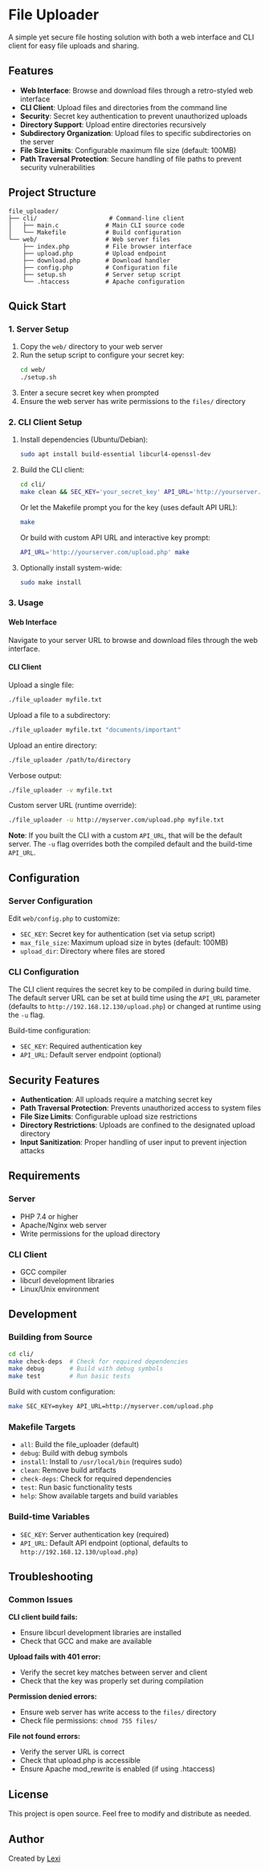 # File Uploader

A simple yet secure file hosting solution with both a web interface and CLI client for easy file uploads and sharing.

## Features

- **Web Interface**: Browse and download files through a retro-styled web interface
- **CLI Client**: Upload files and directories from the command line
- **Security**: Secret key authentication to prevent unauthorized uploads
- **Directory Support**: Upload entire directories recursively
- **Subdirectory Organization**: Upload files to specific subdirectories on the server
- **File Size Limits**: Configurable maximum file size (default: 100MB)
- **Path Traversal Protection**: Secure handling of file paths to prevent security vulnerabilities

## Project Structure

```
file_uploader/
├── cli/                    # Command-line client
│   ├── main.c             # Main CLI source code
│   └── Makefile           # Build configuration
└── web/                   # Web server files
    ├── index.php          # File browser interface
    ├── upload.php         # Upload endpoint
    ├── download.php       # Download handler
    ├── config.php         # Configuration file
    ├── setup.sh           # Server setup script
    └── .htaccess          # Apache configuration
```

## Quick Start

### 1. Server Setup

1. Copy the `web/` directory to your web server
2. Run the setup script to configure your secret key:
   ```bash
   cd web/
   ./setup.sh
   ```
3. Enter a secure secret key when prompted
4. Ensure the web server has write permissions to the `files/` directory

### 2. CLI Client Setup

1. Install dependencies (Ubuntu/Debian):
   ```bash
   sudo apt install build-essential libcurl4-openssl-dev
   ```

2. Build the CLI client:
   ```bash
   cd cli/
   make clean && SEC_KEY='your_secret_key' API_URL='http://yourserver.com/upload.php' make
   ```
   Or let the Makefile prompt you for the key (uses default API URL):
   ```bash
   make
   ```
   Or build with custom API URL and interactive key prompt:
   ```bash
   API_URL='http://yourserver.com/upload.php' make
   ```

3. Optionally install system-wide:
   ```bash
   sudo make install
   ```

### 3. Usage

#### Web Interface
Navigate to your server URL to browse and download files through the web interface.

#### CLI Client
Upload a single file:
```bash
./file_uploader myfile.txt
```

Upload a file to a subdirectory:
```bash
./file_uploader myfile.txt "documents/important"
```

Upload an entire directory:
```bash
./file_uploader /path/to/directory
```

Verbose output:
```bash
./file_uploader -v myfile.txt
```

Custom server URL (runtime override):
```bash
./file_uploader -u http://myserver.com/upload.php myfile.txt
```

**Note**: If you built the CLI with a custom `API_URL`, that will be the default server. The `-u` flag overrides both the compiled default and the build-time `API_URL`.

## Configuration

### Server Configuration

Edit `web/config.php` to customize:
- `SEC_KEY`: Secret key for authentication (set via setup script)
- `max_file_size`: Maximum upload size in bytes (default: 100MB)
- `upload_dir`: Directory where files are stored

### CLI Configuration

The CLI client requires the secret key to be compiled in during build time. The default server URL can be set at build time using the `API_URL` parameter (defaults to `http://192.168.12.130/upload.php`) or changed at runtime using the `-u` flag.

Build-time configuration:
- `SEC_KEY`: Required authentication key
- `API_URL`: Default server endpoint (optional)

## Security Features

- **Authentication**: All uploads require a matching secret key
- **Path Traversal Protection**: Prevents unauthorized access to system files
- **File Size Limits**: Configurable upload size restrictions
- **Directory Restrictions**: Uploads are confined to the designated upload directory
- **Input Sanitization**: Proper handling of user input to prevent injection attacks

## Requirements

### Server
- PHP 7.4 or higher
- Apache/Nginx web server
- Write permissions for the upload directory

### CLI Client
- GCC compiler
- libcurl development libraries
- Linux/Unix environment

## Development

### Building from Source
```bash
cd cli/
make check-deps  # Check for required dependencies
make debug       # Build with debug symbols
make test        # Run basic tests
```

Build with custom configuration:
```bash
make SEC_KEY=mykey API_URL=http://myserver.com/upload.php
```

### Makefile Targets
- `all`: Build the file_uploader (default)
- `debug`: Build with debug symbols
- `install`: Install to `/usr/local/bin` (requires sudo)
- `clean`: Remove build artifacts
- `check-deps`: Check for required dependencies
- `test`: Run basic functionality tests
- `help`: Show available targets and build variables

### Build-time Variables
- `SEC_KEY`: Server authentication key (required)
- `API_URL`: Default API endpoint (optional, defaults to `http://192.168.12.130/upload.php`)

## Troubleshooting

### Common Issues

**CLI client build fails:**
- Ensure libcurl development libraries are installed
- Check that GCC and make are available

**Upload fails with 401 error:**
- Verify the secret key matches between server and client
- Check that the key was properly set during compilation

**Permission denied errors:**
- Ensure web server has write access to the `files/` directory
- Check file permissions: `chmod 755 files/`

**File not found errors:**
- Verify the server URL is correct
- Check that upload.php is accessible
- Ensure Apache mod_rewrite is enabled (if using .htaccess)

## License

This project is open source. Feel free to modify and distribute as needed.

## Author

Created by [Lexi](https://www.0x800a6.dev)